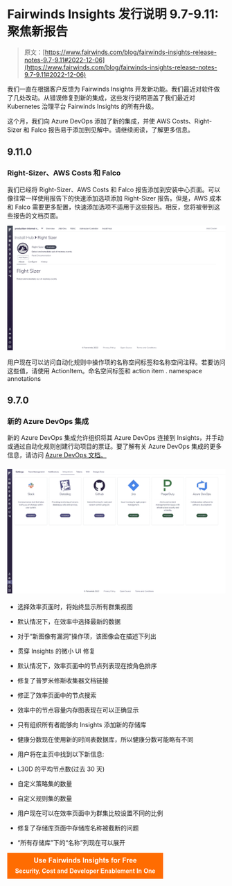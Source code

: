 # Fairwinds Insights 发行说明 9.7-9.11:聚焦新报告

> 原文：[https://www.fairwinds.com/blog/fairwinds-insights-release-notes-9.7-9.11#2022-12-06](https://www.fairwinds.com/blog/fairwinds-insights-release-notes-9.7-9.11#2022-12-06)

 我们一直在根据客户反馈为 Fairwinds Insights 开发新功能。我们最近对软件做了几处改动。从错误修复到新的集成，这些发行说明涵盖了我们最近对 Kubernetes 治理平台 Fairwinds Insights 的所有升级。

这个月，我们向 Azure DevOps 添加了新的集成，并使 AWS Costs、Right-Sizer 和 Falco 报告易于添加到见解中。请继续阅读，了解更多信息。

## 9.11.0

### Right-Sizer、AWS Costs 和 Falco

我们已经将 Right-Sizer、AWS Costs 和 Falco 报告添加到安装中心页面。可以像往常一样使用报告下的快速添加选项添加 Right-Sizer 报告。但是，AWS 成本和 Falco 需要更多配置，快速添加选项不适用于这些报告。相反，您将被带到这些报告的文档页面。

![New NamespaceLabels and NamespaceAnnotations in Automation Rules](img/49ffe4df8d5d603a1a4fb8fc32a3853f.png)

用户现在可以访问自动化规则中操作项的名称空间标签和名称空间注释。若要访问这些值，请使用 ActionItem。命名空间标签和 action item . namespace annotations

## 9.7.0

### 新的 Azure DevOps 集成

新的 Azure DevOps 集成允许组织将其 Azure DevOps 连接到 Insights，并手动或通过自动化规则创建行动项目的票证。要了解有关 Azure DevOps 集成的更多信息，请访问 [Azure DevOps 文档。](https://insights.docs.fairwinds.com/installation/integrations/azure)

### ![Bug fixes and improvements](img/83d4f9c0a42bb4417e4a6b063d608aef.png)

*   选择效率页面时，将始终显示所有群集视图

*   默认情况下，在效率中选择最新的数据

*   对于“新图像有漏洞”操作项，该图像会在描述下列出

*   贯穿 Insights 的微小 UI 修复

*   默认情况下，效率页面中的节点列表现在按角色排序

*   修复了普罗米修斯收集器文档链接

*   修正了效率页面中的节点搜索

*   效率中的节点容量内存图表现在可以正确显示

*   只有组织所有者能够向 Insights 添加新的存储库

*   健康分数现在使用新的时间表数据库，所以健康分数可能略有不同

*   用户将在主页中找到以下新信息:

*   L30D 的平均节点数(过去 30 天)

*   自定义策略集的数量

*   自定义规则集的数量

*   用户现在可以在效率页面中为群集比较设置不同的比例

*   修复了存储库页面中存储库名称被截断的问题

*   “所有存储库”下的“名称”列现在可以展开

[![Use Fairwinds Insights for Free Security, Cost and Developer Enablement In One](img/7c86296320eb01b215d8e2755e9c5b9d.png)](https://cta-redirect.hubspot.com/cta/redirect/2184645/34aa4987-a1f9-438a-a145-d7d82d5c479a)